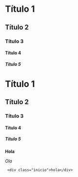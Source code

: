 # Título 1
## Título 2
### Título 3
#### Título 4
##### Título 5

# Título 1 
## Título 2
### Título 3
#### Título 4
##### Título 5

**Hola**

*Ola*

```
 <div class="inicio">hola</div>
```


